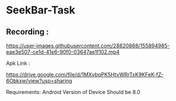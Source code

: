 # SeekBar-Task

## Recording : 

https://user-images.githubusercontent.com/28820868/155894985-eae3e507-ce1d-41e6-90f0-03647ae1f102.mp4

Apk Link : 

https://drive.google.com/file/d/1MXvbqPK5HtvWRrTxK9KFeK-fZ-6Obkxw/view?usp=sharing

Requirements: Android Version of Device Should be 8.0

